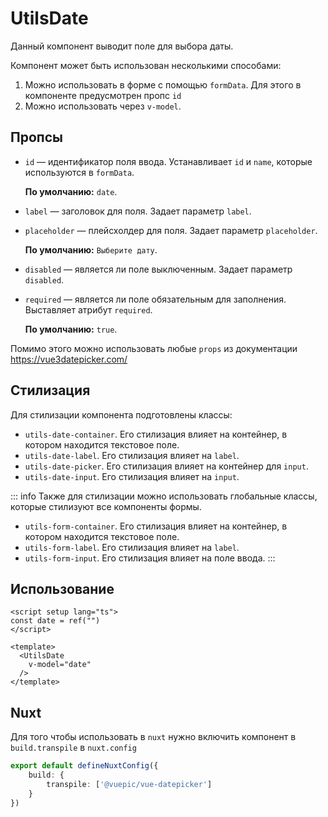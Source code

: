 # UtilsDate

Данный компонент выводит поле для выбора даты.

Компонент может быть использован несколькими способами:

1. Можно использовать в форме с помощью `formData`. Для этого в компоненте предусмотрен пропс `id`
2. Можно использовать через `v-model`.

## Пропсы

- `id` — идентификатор поля ввода. Устанавливает `id` и `name`, которые используются в `formData`.

  **По умолчанию:** `date`.

- `label` — заголовок для поля. Задает параметр `label`.


- `placeholder` — плейсхолдер для поля. Задает параметр `placeholder`.
  
   **По умолчанию:** `Выберите дату`.

- `disabled` — является ли поле выключенным. Задает параметр `disabled`.
  
- `required` — является ли поле обязательным для заполнения. Выставляет атрибут `required`.

  **По умолчанию:** `true`.

Помимо этого можно использовать любые `props` из документации https://vue3datepicker.com/

## Стилизация

Для стилизации компонента подготовлены классы:

- `utils-date-container`. Его стилизация влияет на контейнер, в котором находится текстовое поле.
- `utils-date-label`. Его стилизация влияет на `label`.
- `utils-date-picker`. Его стилизация влияет на контейнер для `input`.
- `utils-date-input`. Его стилизация влияет на `input`.

::: info
Также для стилизации можно использовать глобальные классы, которые стилизуют все компоненты формы.

- `utils-form-container`. Его стилизация влияет на контейнер, в котором находится текстовое поле.
- `utils-form-label`. Его стилизация влияет на `label`.
- `utils-form-input`. Его стилизация влияет на поле ввода.
:::

## Использование

```vue
<script setup lang="ts">
const date = ref("")
</script>

<template>
  <UtilsDate
    v-model="date"
  />
</template>
```

## Nuxt

Для того чтобы использовать в `nuxt` нужно включить компонент в `build.transpile` в `nuxt.config`

```ts
export default defineNuxtConfig({
    build: {
        transpile: ['@vuepic/vue-datepicker']
    }
})
```